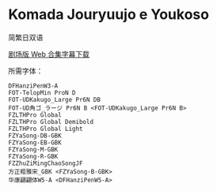 # Komada Jouryuujo e Youkoso

简繁日双语

[剧场版 Web 合集字幕下载](https://github.com/Nekomoekissaten-SUB/Nekomoekissaten-Storage/releases/download/subtitle_pkg/Komada_Web_JPCH.7z)

所需字体：
```
DFHanziPenW3-A
FOT-TelopMin ProN D
FOT-UDKakugo_Large Pr6N DB
FOT-UD角ゴ_ラージ Pr6N B <FOT-UDKakugo_Large Pr6N B>
FZLTHPro Global
FZLTHPro Global Demibold
FZLTHPro Global Light
FZYaSong-DB-GBK
FZYaSong-EB-GBK
FZYaSong-M-GBK
FZYaSong-R-GBK
FZZhuZiMingChaoSongJF
方正粗雅宋_GBK <FZYaSong-B-GBK>
华康翩翩体W5-A <DFHanziPenW5-A>
```
